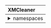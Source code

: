 |    XMCleaner   |
|:---------------|
|<details><summary>namespaces</summary><details><summary>ns1</summary>innerthing</details><details><summary>ns2</summary>innerthing2</details></details>|